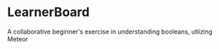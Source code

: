 LearnerBoard
==============

A collaborative beginner's exercise in understanding booleans, utlizing Meteor
